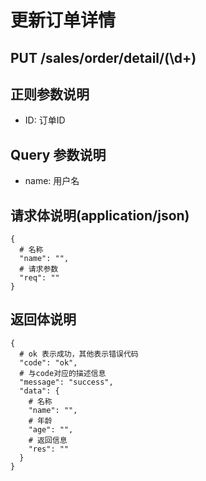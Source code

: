 # 更新订单详情
## PUT /sales/order/detail/(\d+)

## 正则参数说明
- ID: 订单ID

## Query 参数说明
- name: 用户名

## 请求体说明(application/json)
```json5
{
  # 名称
  "name": "",
  # 请求参数
  "req": ""
}
```

## 返回体说明
```json5
{
  # ok 表示成功，其他表示错误代码
  "code": "ok",
  # 与code对应的描述信息
  "message": "success",
  "data": {
    # 名称
    "name": "",
    # 年龄
    "age": "",
    # 返回信息
    "res": ""
  }
}
```